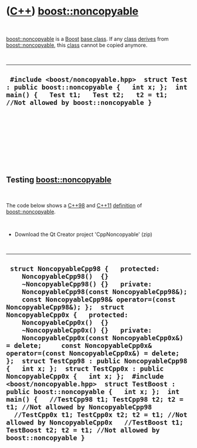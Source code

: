 
 

 

 

 

 

([C++](Cpp.md)) [boost::noncopyable](CppBoostNoncopyable.md)
=========================================================

 

[boost::noncopyable](CppBoostNoncopyable.md) is a [Boost](CppBoost.md)
[base class](CppBaseClass.md). If any [class](CppClass.md)
[derives](CppDerivedClass.md) from
[boost::noncopyable](CppBoostNoncopyable.md), this [class](CppClass.md)
cannot be copied anymore.

 

  ---------------------------------------------------------------------------------------------------------------------------------------------------------------------------------
  ` #include <boost/noncopyable.hpp>  struct Test : public boost::noncopyable {   int x; };  int main() {   Test t1;   Test t2;   t2 = t1; //Not allowed by boost::noncopyable }`
  ---------------------------------------------------------------------------------------------------------------------------------------------------------------------------------

 

 

 

 

 

Testing [boost::noncopyable](CppBoostNoncopyable.md)
------------------------------------------------

 

The code below shows a [C++98](Cpp98.md) and [C++11](Cpp11.md)
[definition](CppDefinition.md) of
[boost::noncopyable](CppBoostNoncopyable.md).

 

-   Download the Qt Creator project 'CppNoncopyable' (zip)

 

  ------------------------------------------------------------------------------------------------------------------------------------------------------------------------------------------------------------------------------------------------------------------------------------------------------------------------------------------------------------------------------------------------------------------------------------------------------------------------------------------------------------------------------------------------------------------------------------------------------------------------------------------------------------------------------------------------------------------------------------------------------------------------------------------------------------------------------------------------------------------------------------------------------------------------------------------------
  ` struct NoncopyableCpp98 {   protected:     NoncopyableCpp98()  {}     ~NoncopyableCpp98() {}   private:     NoncopyableCpp98(const NoncopyableCpp98&);     const NoncopyableCpp98& operator=(const NoncopyableCpp98&); };  struct NoncopyableCpp0x {   protected:     NoncopyableCpp0x()  {}     ~NoncopyableCpp0x() {}   private:     NoncopyableCpp0x(const NoncopyableCpp0x&) = delete;     const NoncopyableCpp0x& operator=(const NoncopyableCpp0x&) = delete; };  struct TestCpp98 : public NoncopyableCpp98 {   int x; };  struct TestCpp0x : public NoncopyableCpp0x {   int x; };  #include <boost/noncopyable.hpp>  struct TestBoost : public boost::noncopyable {   int x; };  int main() {   //TestCpp98 t1; TestCpp98 t2; t2 = t1; //Not allowed by NoncopyableCpp98   //TestCpp0x t1; TestCpp0x t2; t2 = t1; //Not allowed by NoncopyableCpp0x   //TestBoost t1; TestBoost t2; t2 = t1; //Not allowed by boost::noncopyable }`
  ------------------------------------------------------------------------------------------------------------------------------------------------------------------------------------------------------------------------------------------------------------------------------------------------------------------------------------------------------------------------------------------------------------------------------------------------------------------------------------------------------------------------------------------------------------------------------------------------------------------------------------------------------------------------------------------------------------------------------------------------------------------------------------------------------------------------------------------------------------------------------------------------------------------------------------------------

 

 

 

 

 

 

